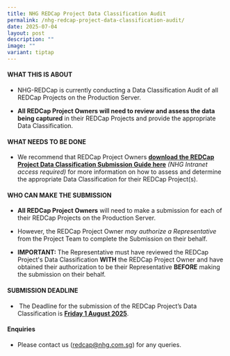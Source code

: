 ```yaml
---
title: NHG REDCap Project Data Classification Audit
permalink: /nhg-redcap-project-data-classification-audit/
date: 2025-07-04
layout: post
description: ""
image: ""
variant: tiptap
---
```

<h4><strong>WHAT THIS IS ABOUT</strong></h4>
<ul data-tight="true" class="tight">
<li>
<p>NHG-REDCap is currently conducting a Data Classification Audit of all
REDCap Projects on the Production Server.</p>
</li>
<li>
<p><strong>All REDCap Project Owners will need to review and assess the data being captured</strong> in
their REDCap Projects and provide the appropriate Data Classification.</p>
</li>
</ul>
<h4><strong>WHAT NEEDS TO BE DONE</strong></h4>
<ul data-tight="true" class="tight">
<li>
<p>We recommend that REDCap Project Owners <strong><a href="https://mynhg.nhg.com.sg/div/GRDO/Shared%20Library/NHG%20REDCap/REDCap%20User%20Guides%20and%20References/1304-010%20NHG%20REDCap%20Project%20Data%20Classification%20Guide%20v1.pdf" rel="noopener noreferrer nofollow" target="_blank">download the REDCap Project Data Classification Submission Guide here</a></strong>  <em>(NHG Intranet access required) </em>for
more information on how to assess and determine the appropriate Data Classification
for their REDCap Project(s).&nbsp;</p>
</li>
</ul>
<h4><strong>WHO CAN MAKE THE SUBMISSION</strong></h4>
<ul data-tight="true" class="tight">
<li>
<p><strong>All REDCap Project Owners</strong> will need to make a submission
for each of their REDCap Projects on the Production Server.</p>
</li>
<li>
<p>However, the REDCap Project Owner <em>may authorize a Representative</em> from
the Project Team to complete the Submission on their behalf.</p>
</li>
<li>
<p><strong>IMPORTANT: </strong>The Representative must have reviewed the
REDCap Project's Data Classification <strong>WITH</strong> the REDCap Project
Owner and have obtained their authorization to be their Representative <strong>BEFORE</strong> making
the submission on their behalf.</p>
</li>
</ul>
<h4><strong>SUBMISSION DEADLINE</strong></h4>
<ul data-tight="true" class="tight">
<li>
<p><strong>&nbsp;</strong>The Deadline for the submission of the REDCap Project’s
Data Classification is <strong><u>Friday 1 August 2025</u></strong>.</p>
</li>
</ul>
<h4><strong>Enquiries</strong></h4>
<ul data-tight="true" class="tight">
<li>
<p>Please contact us (<a href="mailto:redcap@nhg.com.sg" rel="noopener noreferrer nofollow" target="_blank"><u>redcap@nhg.com.sg</u></a>) for any queries.</p>
</li>
</ul>
<p></p>